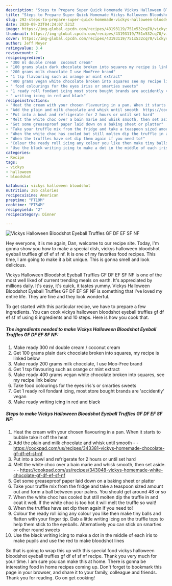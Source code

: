 ```yaml
---
description: "Steps to Prepare Super Quick Homemade Vickys Halloween Bloodshot Eyeball Truffles GF DF EF SF NF"
title: "Steps to Prepare Super Quick Homemade Vickys Halloween Bloodshot Eyeball Truffles GF DF EF SF NF"
slug: 292-steps-to-prepare-super-quick-homemade-vickys-halloween-bloodshot-eyeball-truffles-gf-df-ef-sf-nf
date: 2020-09-23T04:24:07.521Z
image: https://img-global.cpcdn.com/recipes/43193119/751x532cq70/vickys-halloween-bloodshot-eyeball-truffles-gf-df-ef-sf-nf-recipe-main-photo.jpg
thumbnail: https://img-global.cpcdn.com/recipes/43193119/751x532cq70/vickys-halloween-bloodshot-eyeball-truffles-gf-df-ef-sf-nf-recipe-main-photo.jpg
cover: https://img-global.cpcdn.com/recipes/43193119/751x532cq70/vickys-halloween-bloodshot-eyeball-truffles-gf-df-ef-sf-nf-recipe-main-photo.jpg
author: Jeff Meyer
ratingvalue: 3.4
reviewcount: 7
recipeingredient:
- "300 ml double cream  coconut cream"
- "100 grams plain dark chocolate broken into squares my recipe is linked below"
- "200 grams milk chocolate I use MooFree brand"
- "1 tsp flavouring such as orange or mint extract"
- "400 grams vegan white chocolate broken into squares see my recipe link below"
- " food colourings for the eyes iriss or smarties sweets"
- "1 ready roll fondant icing most store bought brands are accidently vegan"
- " writing icing in red and black"
recipeinstructions:
- "Heat the cream with your chosen flavouring in a pan. When it starts to bubble take it off the heat"
- "Add the plain and milk chocolate and whisk until smooth  https://cookpad.com/us/recipes/343381-vickys-homemade-chocolate-gf-df-ef-sf-nf"
- "Put into a bowl and refrigerate for 2 hours or until set hard"
- "Melt the white choc over a bain marie and whisk smooth, then set aside.  https://cookpad.com/us/recipes/343048-vickys-homemade-white-chocolate-gf-df-ef-sf-nf"
- "Get some greaseproof paper laid down on a baking sheet or platter"
- "Take your truffle mix from the fridge and take a teaspoon sized amount out and form a ball between your palms. You should get around 48 or so"
- "When the white choc has cooled but still molten dip the truffle in and coat it well. If the white choc is too hot it will melt the truffle so wait!"
- "When the truffles have set dip them again if you need to!"
- "Colour the ready roll icing any colour you like then make tiny balls and flatten with your finger tip. Dab a little writing icing on the truffle tops to help them stick to the eyeballs. Alternatively you can stick on smarties or other round sweets"
- "Use the black writing icing to make a dot in the middle of each iris to make pupils and use the red to make bloodshot lines"
categories:
- Recipe
tags:
- vickys
- halloween
- bloodshot

katakunci: vickys halloween bloodshot 
nutrition: 285 calories
recipecuisine: American
preptime: "PT19M"
cooktime: "PT54M"
recipeyield: "2"
recipecategory: Dinner

---
```



![Vickys Halloween Bloodshot Eyeball Truffles GF DF EF SF NF](https://img-global.cpcdn.com/recipes/43193119/751x532cq70/vickys-halloween-bloodshot-eyeball-truffles-gf-df-ef-sf-nf-recipe-main-photo.jpg)

Hey everyone, it is me again, Dan, welcome to our recipe site. Today, I'm gonna show you how to make a special dish, vickys halloween bloodshot eyeball truffles gf df ef sf nf. It is one of my favorites food recipes. This time, I am going to make it a bit unique. This is gonna smell and look delicious.



Vickys Halloween Bloodshot Eyeball Truffles GF DF EF SF NF is one of the most well liked of current trending meals on earth. It's appreciated by millions daily. It's easy, it's quick, it tastes yummy. Vickys Halloween Bloodshot Eyeball Truffles GF DF EF SF NF is something that I've loved my entire life. They are fine and they look wonderful.


To get started with this particular recipe, we have to prepare a few ingredients. You can cook vickys halloween bloodshot eyeball truffles gf df ef sf nf using 8 ingredients and 10 steps. Here is how you cook that.

<!--inarticleads1-->

##### The ingredients needed to make Vickys Halloween Bloodshot Eyeball Truffles GF DF EF SF NF:

1. Make ready 300 ml double cream / coconut cream
1. Get 100 grams plain dark chocolate broken into squares, my recipe is linked below
1. Make ready 200 grams milk chocolate, I use Moo-Free brand
1. Get 1 tsp flavouring such as orange or mint extract
1. Make ready 400 grams vegan white chocolate broken into squares, see my recipe link below
1. Take  food colourings for the eyes iris&#39;s or smarties sweets
1. Get 1 ready roll fondant icing, most store bought brands are &#39;accidently&#39; vegan
1. Make ready  writing icing in red and black




<!--inarticleads2-->

##### Steps to make Vickys Halloween Bloodshot Eyeball Truffles GF DF EF SF NF:

1. Heat the cream with your chosen flavouring in a pan. When it starts to bubble take it off the heat
1. Add the plain and milk chocolate and whisk until smooth -  - https://cookpad.com/us/recipes/343381-vickys-homemade-chocolate-gf-df-ef-sf-nf
1. Put into a bowl and refrigerate for 2 hours or until set hard
1. Melt the white choc over a bain marie and whisk smooth, then set aside. -  - https://cookpad.com/us/recipes/343048-vickys-homemade-white-chocolate-gf-df-ef-sf-nf
1. Get some greaseproof paper laid down on a baking sheet or platter
1. Take your truffle mix from the fridge and take a teaspoon sized amount out and form a ball between your palms. You should get around 48 or so
1. When the white choc has cooled but still molten dip the truffle in and coat it well. If the white choc is too hot it will melt the truffle so wait!
1. When the truffles have set dip them again if you need to!
1. Colour the ready roll icing any colour you like then make tiny balls and flatten with your finger tip. Dab a little writing icing on the truffle tops to help them stick to the eyeballs. Alternatively you can stick on smarties or other round sweets
1. Use the black writing icing to make a dot in the middle of each iris to make pupils and use the red to make bloodshot lines




So that is going to wrap this up with this special food vickys halloween bloodshot eyeball truffles gf df ef sf nf recipe. Thank you very much for your time. I am sure you can make this at home. There is gonna be interesting food in home recipes coming up. Don't forget to bookmark this page in your browser, and share it to your family, colleague and friends. Thank you for reading. Go on get cooking!
